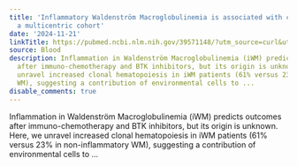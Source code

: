 ```yaml
---
title: 'Inflammatory Waldenström Macroglobulinemia is associated with clonal hematopoiesis:
  a multicentric cohort'
date: '2024-11-21'
linkTitle: https://pubmed.ncbi.nlm.nih.gov/39571148/?utm_source=curl&utm_medium=rss&utm_campaign=journals&utm_content=7603509&fc=None&ff=20241125170911&v=2.18.0.post9+e462414
source: Blood
description: Inflammation in Waldenström Macroglobulinemia (iWM) predicts outcomes
  after immuno-chemotherapy and BTK inhibitors, but its origin is unknown. Here, we
  unravel increased clonal hematopoiesis in iWM patients (61% versus 23% in non-inflammatory
  WM), suggesting a contribution of environmental cells to ...
disable_comments: true
---
```

Inflammation in Waldenström Macroglobulinemia (iWM) predicts outcomes after immuno-chemotherapy and BTK inhibitors, but its origin is unknown. Here, we unravel increased clonal hematopoiesis in iWM patients (61% versus 23% in non-inflammatory WM), suggesting a contribution of environmental cells to ...